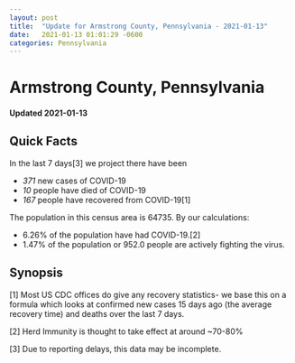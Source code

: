 ```yaml
---
layout: post
title:  "Update for Armstrong County, Pennsylvania - 2021-01-13"
date:   2021-01-13 01:01:29 -0600
categories: Pennsylvania
---
```


# Armstrong County, Pennsylvania
#### Updated 2021-01-13

## Quick Facts

In the last 7 days[3] we project there have been
- *371* new cases of COVID-19
- *10* people have died of COVID-19
- *167* people have recovered from COVID-19[1]

The population in this census area is 64735. By our calculations:
- 6.26% of the population have had COVID-19.[2]
- 1.47% of the population or 952.0 people are actively fighting the virus.

## Synopsis




[1] Most US CDC offices do give any recovery statistics- we base this on a formula which looks at confirmed new cases
15 days ago (the average recovery time) and deaths over the last 7 days.

[2] Herd Immunity is thought to take effect at around ~70-80%

[3] Due to reporting delays, this data may be incomplete.
 
    